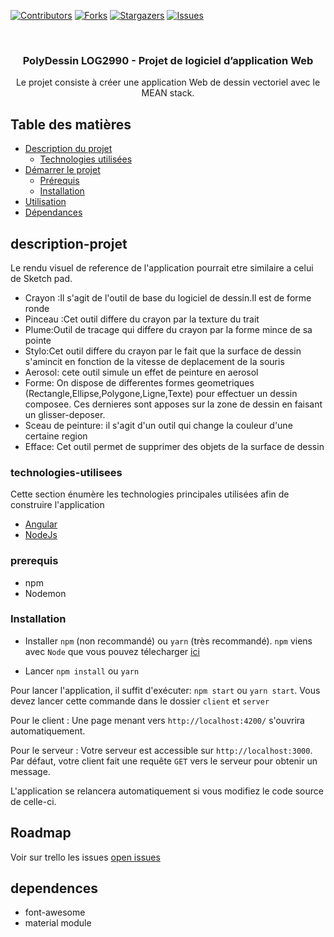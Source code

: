 <!--
*** Thanks for checking out this README Template. If you have a suggestion that would
*** make this better, please fork the repo and create a pull request or simply open
*** an issue with the tag "enhancement".
*** Thanks again! Now go create something AMAZING! :D
-->





<!-- PROJECT SHIELDS -->
<!--
*** I'm using markdown "reference style" links for readability.
*** Reference links are enclosed in brackets [ ] instead of parentheses ( ).
*** See the bottom of this document for the declaration of the reference variables
*** for contributors-url, forks-url, etc. This is an optional, concise syntax you may use.
*** https://www.markdownguide.org/basic-syntax/#reference-style-links
-->
[![Contributors][contributors-shield]][contributors-url]
[![Forks][forks-shield]][forks-url]
[![Stargazers][stars-shield]][stars-url]
[![Issues][issues-shield]][issues-url]



<!-- PROJECT LOGO -->
<br />
<p align="center">

  <h3 align="center">PolyDessin LOG2990  - Projet de logiciel d’application Web</h3>

  <p align="center">
    Le projet consiste à créer une application Web de dessin vectoriel avec le MEAN stack. 
  </p>
</p>



<!-- TABLE OF CONTENTS -->
## Table des matières

* [Description du projet](#description-projet)
  * [Technologies utilisées](#technologies-utilisees)
* [Démarrer le projet](#demarrer-le-projet)
  * [Prérequis](#prerequis)
  * [Installation](#installation)
* [Utilisation](#usage)
* [Dépendances](#dependences)



<!-- ABOUT THE PROJECT -->
## description-projet

Le rendu visuel de reference de l'application pourrait etre similaire a celui de Sketch pad.
* Crayon :Il s'agit de l'outil de base du logiciel de dessin.Il est de forme ronde
* Pinceau :Cet outil differe du crayon par la texture du trait
* Plume:Outil de tracage qui differe du crayon par la forme mince de sa pointe
* Stylo:Cet outil differe du crayon par le fait que la surface de dessin s'amincit en fonction de la vitesse de deplacement de la souris
* Aerosol: cete outil simule un effet de peinture en aerosol
* Forme: On dispose de differentes formes geometriques (Rectangle,Ellipse,Polygone,Ligne,Texte) pour effectuer un dessin composee. Ces dernieres sont apposes sur la zone de dessin en faisant un glisser-deposer.
* Sceau de peinture: il s'agit d'un outil qui change la couleur d'une certaine region
* Efface: Cet outil permet de supprimer des objets de la surface de dessin

### technologies-utilisees
Cette section énumère les technologies principales utilisées afin de construire l'application
* [Angular](https://angular.io)
* [NodeJs](https://nodejs.org/)



<!-- GETTING STARTED 
## demarrer-le-projet

This is an example of how you may give instructions on setting up your project locally.
To get a local copy up and running follow these simple example steps.
-->
### prerequis

* npm
* Nodemon

### Installation

- Installer `npm` (non recommandé) ou `yarn` (très recommandé). `npm` viens avec `Node` que vous pouvez télecharger [ici](https://nodejs.org/en/download/)

- Lancer `npm install` ou `yarn`

Pour lancer l'application, il suffit d'exécuter: `npm start` ou `yarn start`. Vous devez lancer cette commande dans le dossier `client` et `server`

Pour le client : 
    Une page menant vers `http://localhost:4200/` s'ouvrira automatiquement.

Pour le serveur :
    Votre serveur est accessible sur `http://localhost:3000`. Par défaut, votre client fait une requête `GET` vers le serveur pour obtenir un message.


L'application se relancera automatiquement si vous modifiez le code source de celle-ci.



<!-- 
USAGE EXAMPLES 
## Usage

Use this space to show useful examples of how a project can be used. Additional screenshots, code examples and demos work well in this space. You may also link to more resources.

_For more examples, please refer to the [Documentation](https://example.com)_

-->

<!-- ROADMAP -->
## Roadmap

Voir sur trello les issues [open issues](https://trello.com/b/wCeGjPCQ/log2990-a2019-equipe-16) 



<!-- ACKNOWLEDGEMENTS -->
## dependences
* font-awesome
* material module





<!-- MARKDOWN LINKS & IMAGES -->
<!-- https://www.markdownguide.org/basic-syntax/#reference-style-links -->
[contributors-shield]: https://img.shields.io/github/contributors/phturb/PolyDessin-E16.svg?style=flat-square
[contributors-url]: https://github.com/phturb/PolyDessin-E16/graphs/contributors
[forks-shield]: https://img.shields.io/github/forks/phturb/PolyDessin-E16.svg?style=flat-square
[forks-url]: https://github.com/phturb/PolyDessin-E16/network/members
[stars-shield]: https://img.shields.io/github/stars/phturb/PolyDessin-E16.svg?style=flat-square
[stars-url]: https://github.com/phturb/PolyDessin-E16/stargazers
[issues-shield]: https://img.shields.io/github/issues/phturb/PolyDessin-E16.svg?style=flat-square
[issues-url]: https://github.com/phturb/PolyDessin-E16/issues
[license-shield]: https://img.shields.io/github/license/phturb/PolyDessin-E16.svg?style=flat-square
[license-url]: https://github.com/phturb/PolyDessin-E16/blob/master/LICENSE.txt
[product-screenshot]: images/screenshot.png
